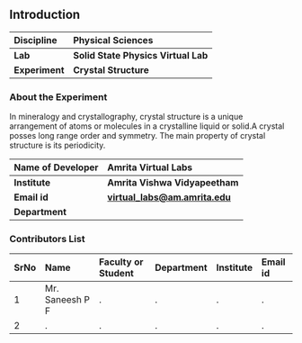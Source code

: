 ## Introduction


<b>Discipline | <b> Physical Sciences
:--|:--|
<b> Lab | <b> Solid State Physics Virtual Lab
<b> Experiment|     <b> Crystal Structure

### About the Experiment 

In mineralogy and crystallography, crystal structure is a unique arrangement of atoms or molecules in a crystalline liquid or solid.A crystal posses long range order and symmetry. The main property of crystal structure is its periodicity.

<b>Name of Developer | <b> Amrita Virtual Labs 
:--|:--|
<b> Institute | <b>  Amrita Vishwa Vidyapeetham
<b> Email id|     <b>  virtual_labs@am.amrita.edu
<b> Department |  

### Contributors List

SrNo | Name | Faculty or Student | Department| Institute | Email id
:--|:--|:--|:--|:--|:--|
1 | Mr. Saneesh P F | . | . | . | .
2 | . | . | . | . | .
